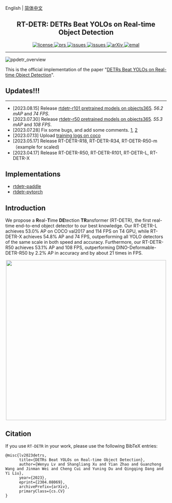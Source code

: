 English | [简体中文](README_cn.md)


<h2 align="center">RT-DETR: DETRs Beat YOLOs on Real-time Object Detection</h2>
<p align="center">
    <!-- <a href="https://github.com/lyuwenyu/RT-DETR/blob/main/LICENSE">
        <img alt="license" src="https://img.shields.io/badge/LICENSE-Apache%202.0-blue">
    </a> -->
    <a href="https://github.com/lyuwenyu/RT-DETR/blob/main/LICENSE">
        <img alt="license" src="https://img.shields.io/github/license/lyuwenyu/RT-DETR">
    </a>
    <a href="https://github.com/lyuwenyu/RT-DETR/pulls">
        <img alt="prs" src="https://img.shields.io/github/issues-pr/lyuwenyu/RT-DETR">
    </a>
    <a href="https://github.com/lyuwenyu/RT-DETR/issues">
        <img alt="issues" src="https://img.shields.io/github/issues/lyuwenyu/RT-DETR?color=pink">
    </a>
    <a href="https://github.com/lyuwenyu/RT-DETR">
        <img alt="issues" src="https://img.shields.io/github/stars/lyuwenyu/RT-DETR">
    </a>
    <a href="https://arxiv.org/abs/2304.08069">
        <img alt="arXiv" src="https://img.shields.io/badge/arXiv-2304.08069-red">
    </a>
    <a href="mailto: lyuwenyu@foxmail.com">
        <img alt="emal" src="https://img.shields.io/badge/contact_me-email-yellow">
    </a>
</p>

---

![ppdetr_overview](https://github.com/lyuwenyu/RT-DETR/assets/17582080/737f0d94-e028-4793-967e-201bdde57a5a)

This is the official implementation of the paper "[DETRs Beat YOLOs on Real-time Object Detection](https://arxiv.org/abs/2304.08069)".

<!-- [Wenyu Lv](), [Yian Zhao](), [Shangliang Xu](). -->

## Updates!!!
---
- \[2023.08.15\] Release [rtdetr-r101 pretrained models on objects365](./rtdetr_paddle/README.md). *56.2 mAP* and *74 FPS*.
- \[2023.07.30\] Release [rtdetr-r50 pretrained models on objects365](./rtdetr_paddle/README.md). *55.3 mAP* and *108 FPS*.
- \[2023.07.28\] Fix some bugs, and add some comments. [1](https://github.com/lyuwenyu/RT-DETR/pull/14), [2](https://github.com/lyuwenyu/RT-DETR/commit/3b5cbcf8ae3b907e6b8bb65498a6be7c6736eabc)
- \[2023.07.13\] Upload [training logs on coco](https://github.com/lyuwenyu/RT-DETR/issues/8)
- \[2023.05.17\] Release RT-DETR-R18, RT-DETR-R34, RT-DETR-R50-m（example for scaled)
- \[2023.04.17\] Release RT-DETR-R50, RT-DETR-R101, RT-DETR-L, RT-DETR-X

## Implementations
- [rtdetr-paddle](./rtdetr_paddle)
- [rtdetr-pytorch](./rtdetr_pytorch)


## Introduction
We propose a **R**eal-**T**ime **DE**tection **TR**ansformer (RT-DETR), the first real-time end-to-end object detector to our best knowledge. Our RT-DETR-L achieves 53.0% AP on COCO val2017 and 114 FPS on T4 GPU, while RT-DETR-X achieves 54.8% AP and 74 FPS, outperforming all YOLO detectors of the same scale in both speed and accuracy. Furthermore, our RT-DETR-R50 achieves 53.1% AP and 108 FPS, outperforming DINO-Deformable-DETR-R50 by 2.2% AP in accuracy and by about 21 times in FPS. 
<div align="center">
  <img src="https://github.com/PaddlePaddle/PaddleDetection/assets/17582080/3184a08e-aa4d-49cf-9079-f3695c4cc1c3" width=500 />
</div>


## Citation
If you use `RT-DETR` in your work, please use the following BibTeX entries:
```
@misc{lv2023detrs,
      title={DETRs Beat YOLOs on Real-time Object Detection},
      author={Wenyu Lv and Shangliang Xu and Yian Zhao and Guanzhong Wang and Jinman Wei and Cheng Cui and Yuning Du and Qingqing Dang and Yi Liu},
      year={2023},
      eprint={2304.08069},
      archivePrefix={arXiv},
      primaryClass={cs.CV}
}
```
